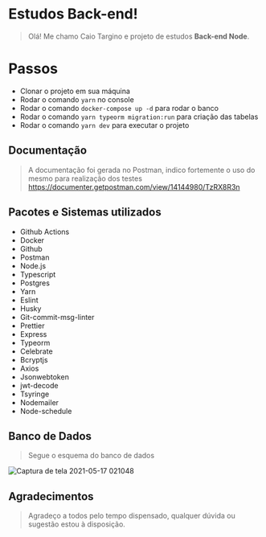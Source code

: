 # Estudos Back-end!

> Olá! Me chamo Caio Targino e projeto de estudos **Back-end Node**.

# Passos

- Clonar o projeto em sua máquina
- Rodar o comando `yarn` no console
- Rodar o comando `docker-compose up -d` para rodar o banco
- Rodar o comando `yarn typeorm migration:run` para criação das tabelas
- Rodar o comando `yarn dev` para executar o projeto

## Documentação

> A documentação foi gerada no Postman, indico fortemente o uso do mesmo para realização dos testes
> https://documenter.getpostman.com/view/14144980/TzRX8R3n

## Pacotes e Sistemas utilizados

- Github Actions
- Docker
- Github
- Postman
- Node.js
- Typescript
- Postgres
- Yarn
- Eslint
- Husky
- Git-commit-msg-linter
- Prettier
- Express
- Typeorm
- Celebrate
- Bcryptjs
- Axios
- Jsonwebtoken
- jwt-decode
- Tsyringe
- Nodemailer
- Node-schedule

## Banco de Dados

> Segue o esquema do banco de dados

![Captura de tela 2021-05-17 021048](https://user-images.githubusercontent.com/19331255/118435462-64b74400-b6b5-11eb-89b9-100b14317e31.png)

## Agradecimentos

> Agradeço a todos pelo tempo dispensado, qualquer dúvida ou sugestão estou à disposição.
